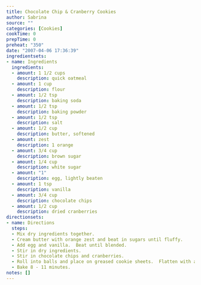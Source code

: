 ```yaml
---
title: Chocolate Chip & Cranberry Cookies
author: Sabrina
source: ""
categories: [Cookies]
cookTime: 0
prepTime: 0
preheat: "350"
date: "2007-04-06 17:36:39"
ingredientsets:
- name: Ingredients
  ingredients:
  - amount: 1 1/2 cups
    description: quick oatmeal
  - amount: 1 cup
    description: flour
  - amount: 1/2 tsp
    description: baking soda
  - amount: 1/2 tsp
    description: baking powder
  - amount: 1/2 tsp
    description: salt
  - amount: 1/2 cup
    description: butter, softened
  - amount: zest
    description: 1 orange
  - amount: 3/4 cup
    description: brown sugar
  - amount: 1/4 cup
    description: white sugar
  - amount: "1"
    description: egg, lightly beaten
  - amount: 1 tsp
    description: vanilla
  - amount: 3/4 cup
    description: chocolate chips
  - amount: 1/2 cup
    description: dried cranberries
directionsets:
- name: Directions
  steps:
  - Mix dry ingredients together.
  - Cream butter with orange zest and beat in sugars until fluffy.
  - Add egg and vanilla.  Beat until blended.
  - Stir in dry ingredients.
  - Stir in chocolate chips and cranberries.
  - Roll into balls and place on greased cookie sheets.  Flatten with a fork
  - Bake 8 - 11 minutes.
notes: []
---
```


